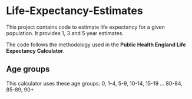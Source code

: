 # Life-Expectancy-Estimates
This project contains code to estimate life expectancy for a given population. It provides 1, 3 and 5 year estimates.

The code follows the methodology used in the **Public Health England Life Expectancy Calculator**. 

## Age groups

This calculator uses these age groups: 0, 1-4, 5-9, 10-14, 15-19 ... 80-84, 85-89, 90+
